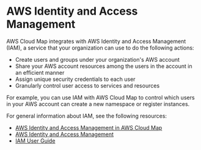 # AWS Identity and Access Management<a name="IAMRoute53"></a>

AWS Cloud Map integrates with AWS Identity and Access Management \(IAM\), a service that your organization can use to do the following actions:
+ Create users and groups under your organization's AWS account
+ Share your AWS account resources among the users in the account in an efficient manner
+ Assign unique security credentials to each user
+ Granularly control user access to services and resources

For example, you can use IAM with AWS Cloud Map to control which users in your AWS account can create a new namespace or register instances\.

For general information about IAM, see the following resources:
+ [AWS Identity and Access Management in AWS Cloud Map](auth-and-access-control.md)
+ [AWS Identity and Access Management](http://aws.amazon.com/iam/)
+ [IAM User Guide](https://docs.aws.amazon.com/IAM/latest/UserGuide/)